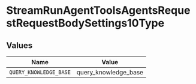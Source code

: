 # StreamRunAgentToolsAgentsRequestRequestBodySettings10Type


## Values

| Name                   | Value                  |
| ---------------------- | ---------------------- |
| `QUERY_KNOWLEDGE_BASE` | query_knowledge_base   |
